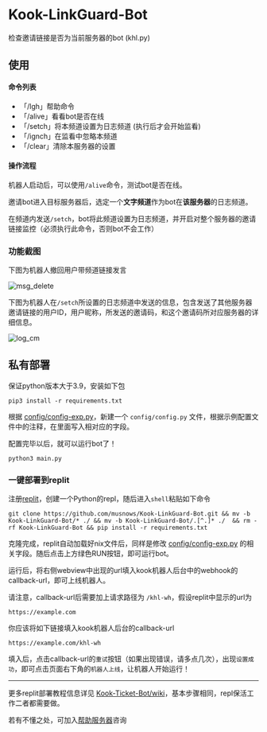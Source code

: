# Kook-LinkGuard-Bot

检查邀请链接是否为当前服务器的bot (khl.py)


## 使用

#### 命令列表

- 「/lgh」帮助命令
- 「/alive」看看bot是否在线
- 「/setch」将本频道设置为日志频道 (执行后才会开始监看)
- 「/ignch」在监看中忽略本频道
- 「/clear」清除本服务器的设置

#### 操作流程

机器人启动后，可以使用`/alive`命令，测试bot是否在线。

邀请bot进入目标服务器后，选定一个**文字频道**作为bot在**该服务器**的日志频道。

在频道内发送`/setch`，bot将此频道设置为日志频道，并开启对整个服务器的邀请链接监控（必须执行此命令，否则bot不会工作）


### 功能截图

下图为机器人撤回用户带频道链接发言

![msg_delete](https://img.kookapp.cn/assets/2023-02/ycJ3MJHzSJ0h603w.png)

下图为机器人在`/setch`所设置的日志频道中发送的信息，包含发送了其他服务器邀请链接的用户ID，用户昵称，所发送的邀请码，和这个邀请码所对应服务器的详细信息。

![log_cm](https://img.kookapp.cn/assets/2023-02/XnNCA8XoZl0jl0aa.png)


## 私有部署

保证python版本大于3.9，安装如下包

```
pip3 install -r requirements.txt
```

根据 [config/config-exp.py](./config/config-exp.py)，新建一个 `config/config.py` 文件，根据示例配置文件中的注释，在里面写入相对应的字段。

配置完毕以后，就可以运行bot了！

```
python3 main.py
```

### 一键部署到replit

注册[replit](https://replit.com/)，创建一个Python的repl，随后进入`shell`粘贴如下命令

```
git clone https://github.com/musnows/Kook-LinkGuard-Bot.git && mv -b Kook-LinkGuard-Bot/* ./ && mv -b Kook-LinkGuard-Bot/.[^.]* ./  && rm -rf Kook-LinkGuard-Bot && pip install -r requirements.txt
```

克隆完成，replit自动加载好nix文件后，同样是修改 [config/config-exp.py](./config/config-exp.py) 的相关字段。随后点击上方绿色RUN按钮，即可运行bot。

运行后，将右侧webview中出现的url填入kook机器人后台中的webhook的callback-url，即可上线机器人。

请注意，callback-url后需要加上请求路径为 `/khl-wh`，假设replit中显示的url为

```
https://example.com
```

你应该将如下链接填入kook机器人后台的callback-url

```
https://example.com/khl-wh
```

填入后，点击callback-url的`重试`按钮（如果出现错误，请多点几次），出现`设置成功`，即可点击页面右下角的`机器人上线`，让机器人开始运行！

----

更多replit部署教程信息详见 [Kook-Ticket-Bot/wiki](https://github.com/musnows/Kook-Ticket-Bot/wiki)，基本步骤相同，repl保活工作二者都需要做。

若有不懂之处，可加入[帮助服务器](https://kook.top/gpbTwZ)咨询